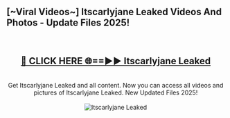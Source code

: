 <h2>[~Viral Videos~] Itscarlyjane Leaked Videos And Photos - Update Files 2025!</h2>
<br>
<div align="center">
<h2><a href="https://top-ai-tools.click/QrbHav" rel="nofollow">🔴 CLICK HERE 🌐==►► Itscarlyjane Leaked</a></h2>
<br>
Get Itscarlyjane Leaked and all content. Now you can access all videos and pictures of Itscarlyjane Leaked. New Updated Files 2025!
<br>
<br>
<a href="https://top-ai-tools.click/QrbHav" rel="nofollow" data-target="animated-image.originalLink"><img src="https://i.ibb.co.com/WyWwxjT/player-gif2.gif" alt="Itscarlyjane Leaked" style="max-width: 100%; display: inline-block;" data-target="animated-image.originalImage"></a>
</div>
<br>